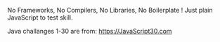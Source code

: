 No Frameworks, No Compilers, No Libraries, No Boilerplate !
Just plain JavaScript to test skill.

Java challanges 1-30 are from:
https://JavaScript30.com
